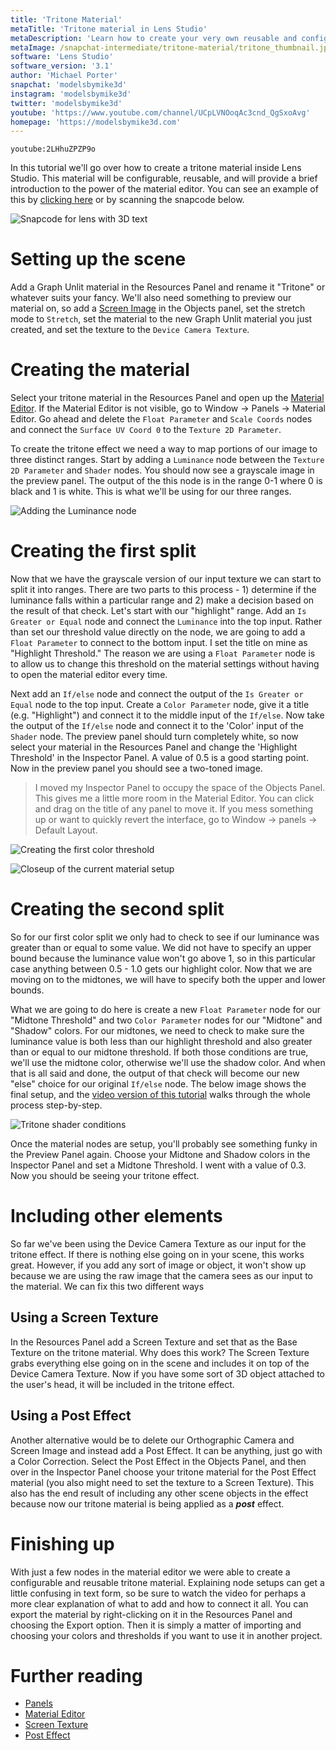 ```yaml
---
title: 'Tritone Material'
metaTitle: 'Tritone material in Lens Studio'
metaDescription: 'Learn how to create your very own reusable and configurable tritone material in Lens Studio! Use it to convert any lens to only three colors.'
metaImage: /snapchat-intermediate/tritone-material/tritone_thumbnail.jpg
software: 'Lens Studio'
software_version: '3.1'
author: 'Michael Porter'
snapchat: 'modelsbymike3d'
instagram: 'modelsbymike3d'
twitter: 'modelsbymike3d'
youtube: 'https://www.youtube.com/channel/UCpLVNOoqAc3cnd_QgSxoAvg'
homepage: 'https://modelsbymike3d.com'
---
```


`youtube:2LHhuZPZP9o`

In this tutorial we'll go over how to create a tritone material inside Lens Studio. This material will be configurable, reusable, and will provide a brief introduction to the power of the material editor. You can see an example of this by [clicking here](https://www.snapchat.com/unlock/?type=SNAPCODE&uuid=7cabec2528b14541af005f09caa4ba83&metadata=01) or by scanning the snapcode below.

![Snapcode for lens with 3D text](../../snapchat-intermediate/tritone-material/snapcode.png)

# Setting up the scene

Add a Graph Unlit material in the Resources Panel and rename it "Tritone" or whatever suits your fancy. We'll also need something to preview our material on, so add a [Screen Image](https://lensstudio.snapchat.com/guides/2d/image/) in the Objects panel, set the stretch mode to `Stretch`, set the material to the new Graph Unlit material you just created, and set the texture to the `Device Camera Texture`.

# Creating the material

Select your tritone material in the Resources Panel and open up the [Material Editor](https://lensstudio.snapchat.com/guides/material-editor/welcome-to-material-editor/). If the Material Editor is not visible, go to Window -> Panels -> Material Editor. Go ahead and delete the `Float Parameter` and `Scale Coords` nodes and connect the `Surface UV Coord 0` to the `Texture 2D Parameter`.

To create the tritone effect we need a way to map portions of our image to three distinct ranges. Start by adding a `Luminance` node between the `Texture 2D Parameter` and `Shader` nodes. You should now see a grayscale image in the preview panel. The output of the this node is in the range 0-1 where 0 is black and 1 is white. This is what we'll be using for our three ranges.

![Adding the Luminance node](../../snapchat-intermediate/tritone-material/add-luminance.jpg)

# Creating the first split

Now that we have the grayscale version of our input texture we can start to split it into ranges. There are two parts to this process - 1) determine if the luminance falls within a particular range and 2) make a decision based on the result of that check. Let's start with our "highlight" range. Add an `Is Greater or Equal` node and connect the `Luminance` into the top input. Rather than set our threshold value directly on the node, we are going to add a `Float Parameter` to connect to the bottom input. I set the title on mine as "Highlight Threshold." The reason we are using a `Float Parameter` node is to allow us to change this threshold on the material settings without having to open the material editor every time.

Next add an `If/else` node and connect the output of the `Is Greater or Equal` node to the top input. Create a `Color Parameter` node, give it a title (e.g. "Highlight") and connect it to the middle input of the `If/else`. Now take the output of the `If/else` node and connect it to the 'Color' input of the `Shader` node. The preview panel should turn completely white, so now select your material in the Resources Panel and change the 'Highlight Threshold' in the Inspector Panel. A value of 0.5 is a good starting point. Now in the preview panel you should see a two-toned image.

> I moved my Inspector Panel to occupy the space of the Objects Panel. This gives me a little more room in the Material Editor. You can click and drag on the title of any panel to move it. If you mess something up or want to quickly revert the interface, go to Window -> panels -> Default Layout.

![Creating the first color threshold](../../snapchat-intermediate/tritone-material/duotone.jpg)

![Closeup of the current material setup](../../snapchat-intermediate/tritone-material/duotone-shader.jpg)

# Creating the second split

So for our first color split we only had to check to see if our luminance was greater than or equal to some value. We did not have to specify an upper bound because the luminance value won't go above 1, so in this particular case anything between 0.5 - 1.0 gets our highlight color. Now that we are moving on to the midtones, we will have to specify both the upper and lower bounds.

What we are going to do here is create a new `Float Parameter` node for our "Midtone Threshold" and two `Color Parameter` nodes for our "Midtone" and "Shadow" colors. For our midtones, we need to check to make sure the luminance value is both less than our highlight threshold and also greater than or equal to our midtone threshold. If both those conditions are true, we'll use the midtone color, otherwise we'll use the shadow color. And when that is all said and done, the output of that check will become our new "else" choice for our original `If/else` node. The below image shows the final setup, and the [video version of this tutorial](https://youtu.be/2LHhuZPZP9o) walks through the whole process step-by-step.

![Tritone shader conditions](../../snapchat-intermediate/tritone-material/tritone.jpg)

Once the material nodes are setup, you'll probably see something funky in the Preview Panel again. Choose your Midtone and Shadow colors in the Inspector Panel and set a Midtone Threshold. I went with a value of 0.3. Now you should be seeing your tritone effect.

# Including other elements

So far we've been using the Device Camera Texture as our input for the tritone effect. If there is nothing else going on in your scene, this works great. However, if you add any sort of image or object, it won't show up because we are using the raw image that the camera sees as our input to the material. We can fix this two different ways

## Using a Screen Texture

In the Resources Panel add a Screen Texture and set that as the Base Texture on the tritone material. Why does this work? The Screen Texture grabs everything else going on in the scene and includes it on top of the Device Camera Texture. Now if you have some sort of 3D object attached to the user's head, it will be included in the tritone effect.

## Using a Post Effect

Another alternative would be to delete our Orthographic Camera and Screen Image and instead add a Post Effect. It can be anything, just go with a Color Correction. Select the Post Effect in the Objects Panel, and then over in the Inspector Panel choose your tritone material for the Post Effect material (you also might need to set the texture to a Screen Texture). This also has the end result of including any other scene objects in the effect because now our tritone material is being applied as a **_post_** effect.

# Finishing up

With just a few nodes in the material editor we were able to create a configurable and reusable tritone material. Explaining node setups can get a little confusing in text form, so be sure to watch the video for perhaps a more clear explanation of what to add and how to connect it all. You can export the material by right-clicking on it in the Resources Panel and choosing the Export option. Then it is simply a matter of importing and choosing your colors and thresholds if you want to use it in another project.

# Further reading

- [Panels](https://lensstudio.snapchat.com/guides/general/panels/)
- [Material Editor](https://lensstudio.snapchat.com/guides/material-editor/welcome-to-material-editor/)
- [Screen Texture](https://lensstudio.snapchat.com/guides/material-editor/screen-texture-provider/)
- [Post Effect](https://lensstudio.snapchat.com/guides/2d/post-effect/)
